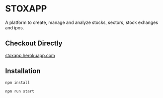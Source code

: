 # STOXAPP

A platform to create, manage and analyze stocks, sectors, stock exhanges and ipos.

## Checkout Directly

[stoxapp.herokuapp.com]

## Installation

```
npm install
```

```
npm run start
```

[stoxapp.herokuapp.com]: https://www.stoxapp.herokuapp.com

